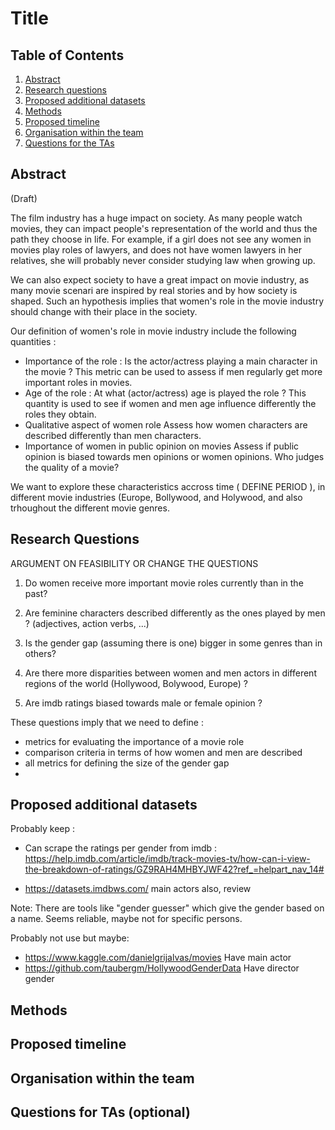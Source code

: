 # Title

## Table of Contents
1. [Abstract](#Abstract)
2. [Research questions](#Research_questions)
3. [Proposed additional datasets](#Proposed_additional_datasets)
4. [Methods](#Methods)
5. [Proposed timeline](#Proposed_timeline)
6. [Organisation within the team](#Organisation)
7. [Questions for the TAs](#Questions)

## Abstract <a name="Abstract"></a>

(Draft)

The film industry has a huge impact on society. As many people watch movies, they can impact people's representation of the world and thus the path they choose in life. For example, if a girl does not see any women in movies play roles of lawyers, and does not have women lawyers in her relatives, she will probably never consider studying law when growing up.

We can also expect society to have a great impact on movie industry, as many movie scenari are inspired by real stories and by how society is shaped. Such an hypothesis implies that women's role in the movie industry should change with their place in the society. 

Our definition of women's role in movie industry include the following quantities :

- Importance of the role : Is the actor/actress playing a main character in the movie ? 
  This metric can be used to assess if men regularly get more important roles in movies.
- Age of the role : At what (actor/actress) age is played the role ? 
  This quantity is used to see if women and men age influence differently the roles they obtain.
- Qualitative aspect of women role 
  Assess how women characters are described differently than men characters.
- Importance of women in public opinion on movies
  Assess if public opinion is biased towards men opinions or women opinions. Who judges the quality of a movie?

We want to explore these characteristics accross time ( DEFINE PERIOD ), in different movie industries (Europe, Bollywood, and Holywood, and also trhoughout the different movie genres.


## Research Questions <a name="Research_questions"></a>

ARGUMENT ON FEASIBILITY OR CHANGE THE QUESTIONS

1) Do women receive more important movie roles currently than in the past?

2) Are feminine characters described differently as the ones played by men ? (adjectives, action verbs, ...)

3) Is the gender gap (assuming there is one) bigger in some genres than in others?

4) Are there more disparities between women and men actors in different regions of the world (Hollywood, Bolywood, Europe) ?

5) Are imdb ratings biased towards male or female opinion ?

These questions imply that we need to define :
- metrics for evaluating the importance of a movie role
- comparison criteria in terms of how women and men are described
- all metrics for defining the size of the gender gap
-



## Proposed additional datasets <a name="Proposed_additional_datasets_and_files"></a>

Probably keep : 

- Can scrape the ratings per gender from imdb : https://help.imdb.com/article/imdb/track-movies-tv/how-can-i-view-the-breakdown-of-ratings/GZ9RAH4MHBYJWF42?ref_=helpart_nav_14#

- https://datasets.imdbws.com/ main actors also, review

Note: There are tools like "gender guesser" which give the gender based on a name. Seems reliable, maybe not for specific persons. 

Probably not use but maybe:

- https://www.kaggle.com/danielgrijalvas/movies Have main actor
- https://github.com/taubergm/HollywoodGenderData Have director gender

## Methods <a name="Methods"></a>

## Proposed timeline <a name="Proposed_timeline"></a>

## Organisation within the team <a name="Organisation"></a>

## Questions for TAs (optional) <a name="Questions"></a>

